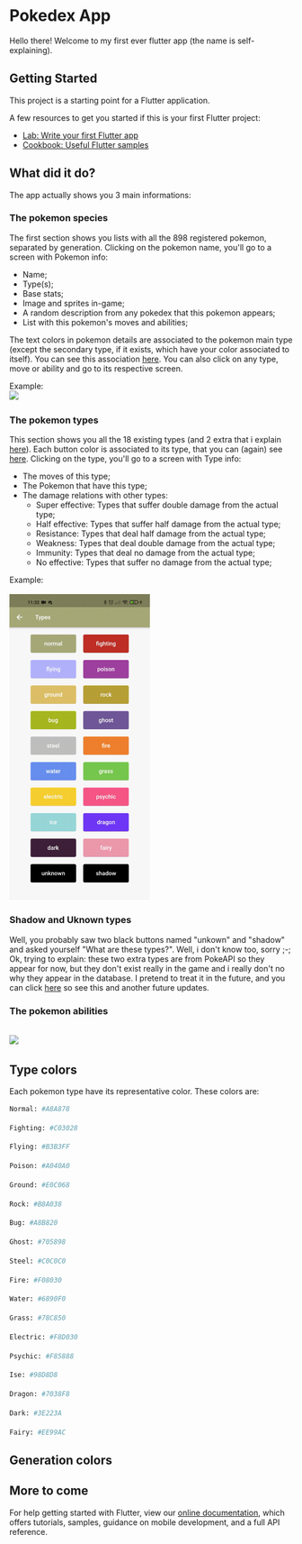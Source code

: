 # Pokedex App

Hello there! Welcome to my first ever flutter app (the name is self-explaining). 

## Getting Started

This project is a starting point for a Flutter application.

A few resources to get you started if this is your first Flutter project:

- [Lab: Write your first Flutter app](https://flutter.dev/docs/get-started/codelab)
- [Cookbook: Useful Flutter samples](https://flutter.dev/docs/cookbook)

## What did it do?

The app actually shows you 3 main informations:

  ### The pokemon species
  
  The first section shows you lists with all the 898 registered pokemon, separated by generation. Clicking on the pokemon name, you'll go to a screen with Pokemon info:
    
  - Name;
  - Type(s);
  - Base stats;
  - Image and sprites in-game;
  - A random description from any pokedex that this pokemon appears;
  - List with this pokemon's moves and abilities;
  
  The text colors in pokemon details are associated to the pokemon main type (except the secondary type, if it exists, which have your color associated to itself). You can see this association [here](#type-colors). You can also click on any type, move or ability and go to its respective screen.
 
  Example:
  <br />
  <img src="readme_gifs/Pokemon.gif" width="250" />
  <br />
  
  ### The pokemon types
  
  This section shows you all the 18 existing types (and 2 extra that i explain [here](#shadow-and-uknown-types)). Each button color is associated to its type, that you can (again) see [here](#type-colors). Clicking on the type, you'll go to a screen with Type info:
  
  - The moves of this type;
  - The Pokemon that have this type;
  - The damage relations with other types:
    - Super effective: Types that suffer double damage from the actual type;
    - Half effective: Types that suffer half damage from the actual type;
    - Resistance: Types that deal half damage from the actual type;
    - Weakness: Types that deal double damage from the actual type;
    - Immunity: Types that deal no damage from the actual type;
    - No effective: Types that suffer no damage from the actual type;
  
  Example:  
  <br />
  <img src="/readme_gifs/Types.gif" width="250" />
  <br />
  
  ### Shadow and Uknown types

  Well, you probably saw two black buttons named "unkown" and "shadow" and asked yourself "What are these types?". Well, i don't know too, sorry ;-;
  <br />
  Ok, trying to explain: these two extra types are from PokeAPI so they appear for now, but they don't exist really in the game and i really don't no why they appear in the database. I pretend to treat it in the future, and you can click [here](#more-to-come) so see this and another future updates.

  ### The pokemon abilities

  <br />
  <img src="/readme_gifs/Abilities.gif" width="250" />

## Type colors

Each pokemon type have its representative color. These colors are:

  ```bash
  Normal: #A8A878
  
  Fighting: #C03028
  
  Flying: #B3B3FF
  
  Poison: #A040A0
  
  Ground: #E0C068
  
  Rock: #B8A038
  
  Bug: #A8B820
  
  Ghost: #705898
  
  Steel: #C0C0C0
  
  Fire: #F08030
  
  Water: #6890F0
  
  Grass: #78C850
  
  Electric: #F8D030
  
  Psychic: #F85888
  
  Ise: #98D8D8
  
  Dragon: #7038F8
  
  Dark: #3E223A
  
  Fairy: #EE99AC
  ```

## Generation colors

## More to come
  
For help getting started with Flutter, view our
[online documentation](https://flutter.dev/docs), which offers tutorials,
samples, guidance on mobile development, and a full API reference.
